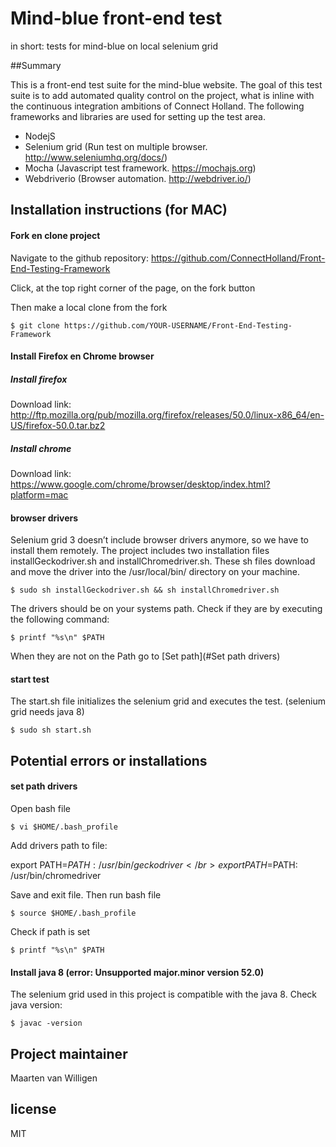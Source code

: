 # Mind-blue front-end test
in short: tests for mind-blue on local selenium grid

##Summary

This is a front-end test suite for the mind-blue website. The goal of this test suite is to add automated quality control on the project, what is inline with the continuous integration ambitions of Connect Holland. The following frameworks and libraries are used for setting up the test area.  

- NodejS 
- Selenium grid (Run test on multiple browser. http://www.seleniumhq.org/docs/) 
- Mocha (Javascript test framework. https://mochajs.org) 
- Webdriverio (Browser automation. http://webdriver.io/)

## Installation instructions (for MAC)

#### Fork en clone project
Navigate to the github repository: https://github.com/ConnectHolland/Front-End-Testing-Framework

Click, at the top right corner of the page, on the fork button

Then make a local clone from the fork

``` command
$ git clone https://github.com/YOUR-USERNAME/Front-End-Testing-Framework
```

#### Install Firefox en Chrome browser

##### Install firefox

Download link: 
http://ftp.mozilla.org/pub/mozilla.org/firefox/releases/50.0/linux-x86_64/en-US/firefox-50.0.tar.bz2

##### Install chrome 

Download link: https://www.google.com/chrome/browser/desktop/index.html?platform=mac

#### browser drivers

Selenium grid 3 doesn’t include browser drivers anymore, so we have to install them remotely. The project includes two installation files installGeckodriver.sh and installChromedriver.sh. These sh files download and move the driver into the /usr/local/bin/ directory on your machine. 

``` command
$ sudo sh installGeckodriver.sh && sh installChromedriver.sh
```
The drivers should be on your systems path. Check if they are by executing the following command: 

``` command
$ printf "%s\n" $PATH
```
When they are not on the Path go to [Set path](#Set path drivers)

#### start test
The start.sh file initializes the selenium grid and executes the test. (selenium grid needs java 8) 

``` command
$ sudo sh start.sh
```

## Potential errors or installations

#### set path drivers

Open bash file 

``` command
$ vi $HOME/.bash_profile
```
Add drivers path to file:

export PATH=$PATH: /usr/bin/geckodriver </br>
export PATH=$PATH: /usr/bin/chromedriver

Save and exit file. Then run bash file

``` command
$ source $HOME/.bash_profile
```

Check if path is set

``` command
$ printf "%s\n" $PATH
```

#### Install java 8 (error: Unsupported major.minor version 52.0)

The selenium grid used in this project is compatible with the java 8. Check java version:

``` command
$ javac -version
```

## Project maintainer

Maarten van Willigen

## license

MIT

